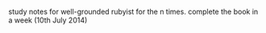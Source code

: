 study notes for well-grounded rubyist for the n times.
complete the book in a week (10th July 2014)
